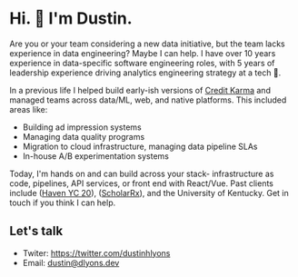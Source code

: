 # Hi. 👋 I'm Dustin. 

Are you or your team considering a new data initiative, but the team lacks experience in data engineering? Maybe I can help. I have over 10 years experience in data-specific software engineering roles, with 5 years of leadership experience driving analytics engineering strategy at a tech 🦄.

In a previous life I helped build early-ish versions of <a href="https://www.lightbend.com/blog/how-credit-karma-makes-real-time-decisions-for-60-million-users-akka-streams-kafka">Credit Karma</a> and managed teams across data/ML, web, and native platforms. This included areas like:
* Building ad impression systems
* Managing data quality programs
* Migration to cloud infrastructure, managing data pipeline SLAs
* In-house A/B experimentation systems

Today, I'm hands on and can build across your stack- infrastructure as code, pipelines, API services, or front end with React/Vue. Past clients include (<a href="https://www.ycombinator.com/companies/haven">Haven YC 20</a>), (<a href="https://scholarrx.com/">ScholarRx</a>), and the University of Kentucky. Get in touch if you think I can help.

## Let's talk
- Twiter: https://twitter.com/dustinhlyons
- Email: dustin@dlyons.dev
